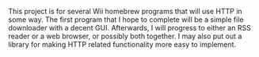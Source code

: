 This project is for several Wii homebrew programs that will use HTTP in some way. The first program that I hope to complete will be a simple file downloader with a decent GUI. Afterwards, I will progress to either an RSS reader or a web browser, or possibly both together. I may also put out a library for making HTTP related functionality more easy to implement.
